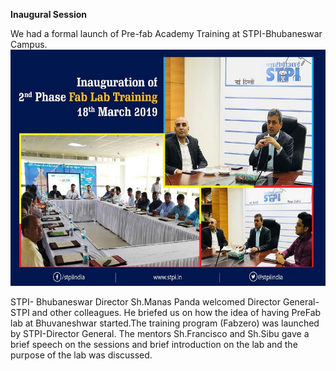 **Inaugural Session**   

We had a formal launch of Pre-fab Academy Training at STPI-Bhubaneswar Campus.     
![Launching-of-Training](/img/Inaugural.jpg)   

STPI- Bhubaneswar Director Sh.Manas Panda welcomed Director General-STPI and other colleagues. He briefed us on how the idea of having PreFab lab at Bhuvaneshwar started.The training program (Fabzero) was launched by STPI-Director General. 
The mentors Sh.Francisco and Sh.Sibu gave a brief speech on the sessions and brief introduction on the lab and the purpose of the lab was discussed.
